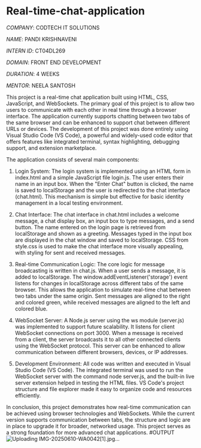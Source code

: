 # Real-time-chat-application

*COMPANY*: CODTECH IT SOLUTIONS

*NAME*: PANDI KRISHNAVENI

*INTERN ID*: CT04DL269

*DOMAIN*: FRONT END DEVELOPMENT

*DURATION*: 4 WEEKS

*MENTOR*: NEELA SANTOSH 

This project is a real-time chat application built using HTML, CSS, JavaScript, and WebSockets. The primary goal of this project is to allow two users to communicate with each other in real time through a browser interface. The application currently supports chatting between two tabs of the same browser and can be enhanced to support chat between different URLs or devices. The development of this project was done entirely using Visual Studio Code (VS Code), a powerful and widely-used code editor that offers features like integrated terminal, syntax highlighting, debugging support, and extension marketplace.

The application consists of several main components:

1. Login System:
The login system is implemented using an HTML form in index.html and a simple JavaScript file login.js. The user enters their name in an input box. When the "Enter Chat" button is clicked, the name is saved to localStorage and the user is redirected to the chat interface (chat.html). This mechanism is simple but effective for basic identity management in a local testing environment.


2. Chat Interface:
The chat interface in chat.html includes a welcome message, a chat display box, an input box to type messages, and a send button. The name entered on the login page is retrieved from localStorage and shown as a greeting. Messages typed in the input box are displayed in the chat window and saved to localStorage. CSS from style.css is used to make the chat interface more visually appealing, with styling for sent and received messages.


3. Real-time Communication Logic:
The core logic for message broadcasting is written in chat.js. When a user sends a message, it is added to localStorage. The window.addEventListener('storage') event listens for changes in localStorage across different tabs of the same browser. This allows the application to simulate real-time chat between two tabs under the same origin. Sent messages are aligned to the right and colored green, while received messages are aligned to the left and colored blue.


4. WebSocket Server:
A Node.js server using the ws module (server.js) was implemented to support future scalability. It listens for client WebSocket connections on port 3000. When a message is received from a client, the server broadcasts it to all other connected clients using the WebSocket protocol. This server can be enhanced to allow communication between different browsers, devices, or IP addresses.


5. Development Environment:
All code was written and executed in Visual Studio Code (VS Code). The integrated terminal was used to run the WebSocket server with the command node server.js, and the built-in live server extension helped in testing the HTML files. VS Code's project structure and file explorer made it easy to organize code and resources efficiently.


In conclusion, this project demonstrates how real-time communication can be achieved using browser technologies and WebSockets. While the current version supports communication between tabs, the structure and logic are in place to upgrade it for broader, networked usage. This project serves as a strong foundation for more advanced chat applications.
#OUTPUT
![Uploading IMG-20250610-WA0042[1].jpg…]()

